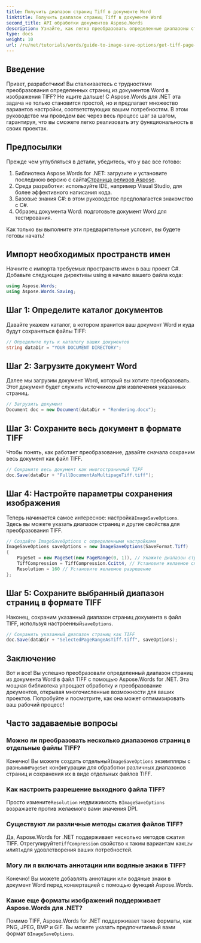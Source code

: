 ```yaml
---
title: Получить диапазон страниц Tiff в документе Word
linktitle: Получить диапазон страниц Tiff в документе Word
second_title: API обработки документов Aspose.Words
description: Узнайте, как легко преобразовать определенные диапазоны страниц в изображения TIFF с помощью Aspose.Words для .NET. Это пошаговое руководство проведет вас через весь процесс.
type: docs
weight: 10
url: /ru/net/tutorials/words/guide-to-image-save-options/get-tiff-page-range-word-document/
---
```

## Введение

Привет, разработчики! Вы сталкиваетесь с трудностями преобразования определенных страниц из документов Word в изображения TIFF? Не ищите дальше! С Aspose.Words для .NET эта задача не только становится простой, но и предлагает множество вариантов настройки, соответствующих вашим потребностям. В этом руководстве мы проведем вас через весь процесс шаг за шагом, гарантируя, что вы сможете легко реализовать эту функциональность в своих проектах.

## Предпосылки

Прежде чем углубляться в детали, убедитесь, что у вас все готово:

1.  Библиотека Aspose.Words for .NET: загрузите и установите последнюю версию с сайта[Страница релизов Aspose](https://releases.aspose.com/words/net/).
2. Среда разработки: используйте IDE, например Visual Studio, для более эффективного написания кода.
3. Базовые знания C#: в этом руководстве предполагается знакомство с C#.
4. Образец документа Word: подготовьте документ Word для тестирования.

Как только вы выполните эти предварительные условия, вы будете готовы начать!

## Импорт необходимых пространств имен

Начните с импорта требуемых пространств имен в ваш проект C#. Добавьте следующие директивы using в начало вашего файла кода:

```csharp
using Aspose.Words;
using Aspose.Words.Saving;
```

## Шаг 1: Определите каталог документов

Давайте укажем каталог, в котором хранится ваш документ Word и куда будут сохраняться файлы TIFF:

```csharp
// Определите путь к каталогу ваших документов
string dataDir = "YOUR DOCUMENT DIRECTORY";
```

## Шаг 2: Загрузите документ Word

Далее мы загрузим документ Word, который вы хотите преобразовать. Этот документ будет служить источником для извлечения указанных страниц.

```csharp
// Загрузить документ
Document doc = new Document(dataDir + "Rendering.docx");
```

## Шаг 3: Сохраните весь документ в формате TIFF

Чтобы понять, как работает преобразование, давайте сначала сохраним весь документ как файл TIFF.

```csharp
// Сохраните весь документ как многостраничный TIFF
doc.Save(dataDir + "FullDocumentAsMultipageTiff.tiff");
```

## Шаг 4: Настройте параметры сохранения изображения

 Теперь начинается самое интересное: настройка`ImageSaveOptions`. Здесь вы можете указать диапазон страниц и другие свойства для преобразования TIFF.

```csharp
// Создайте ImageSaveOptions с определенными настройками
ImageSaveOptions saveOptions = new ImageSaveOptions(SaveFormat.Tiff)
{
    PageSet = new PageSet(new PageRange(0, 1)), // Укажите диапазон страниц (начиная с нуля)
    TiffCompression = TiffCompression.Ccitt4, // Установите желаемое сжатие TIFF
    Resolution = 160 // Установите желаемое разрешение
};
```

## Шаг 5: Сохраните выбранный диапазон страниц в формате TIFF

Наконец, сохраним указанный диапазон страниц документа в файл TIFF, используя настроенный`saveOptions`.

```csharp
// Сохранить указанный диапазон страниц как TIFF
doc.Save(dataDir + "SelectedPageRangeAsTiff.tiff", saveOptions);
```

## Заключение

Вот и все! Вы успешно преобразовали определенный диапазон страниц из документа Word в файл TIFF с помощью Aspose.Words for .NET. Эта мощная библиотека упрощает обработку и преобразование документов, открывая многочисленные возможности для ваших проектов. Попробуйте и посмотрите, как она может оптимизировать ваш рабочий процесс!

## Часто задаваемые вопросы

### Можно ли преобразовать несколько диапазонов страниц в отдельные файлы TIFF?

 Конечно! Вы можете создать отдельный`ImageSaveOptions` экземпляры с разными`PageSet` конфигурации для обработки различных диапазонов страниц и сохранения их в виде отдельных файлов TIFF.

### Как настроить разрешение выходного файла TIFF?

 Просто измените`Resolution` недвижимость в`ImageSaveOptions` возражаете против желаемого вами значения DPI.

### Существуют ли различные методы сжатия файлов TIFF?

 Да, Aspose.Words for .NET поддерживает несколько методов сжатия TIFF. Отрегулируйте`TiffCompression` свойство к таким вариантам как`Lzw` или`Rle`для удовлетворения ваших потребностей.

### Могу ли я включать аннотации или водяные знаки в TIFF?

Конечно! Вы можете добавлять аннотации или водяные знаки в документ Word перед конвертацией с помощью функций Aspose.Words.

### Какие еще форматы изображений поддерживает Aspose.Words для .NET?

 Помимо TIFF, Aspose.Words for .NET поддерживает такие форматы, как PNG, JPEG, BMP и GIF. Вы можете указать предпочитаемый вами формат в`ImageSaveOptions`.